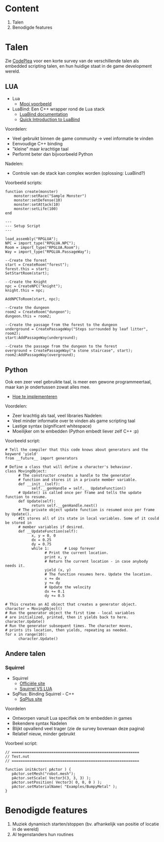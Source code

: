 # Content #
  1. Talen
  1. Benodigde features

# Talen #
Zie [CodePlea](http://codeplea.com/game-scripting-languages) voor een korte survey van de verschillende talen als embedded scripting talen, en hun huidige staat in de game development wereld.

## LUA ##
  * Lua
    * [Mooi voorbeeld](http://www.debian-administration.org/articles/264)
  * LuaBind: Een C++ wrapper rond de Lua stack
    * [LuaBind documentation](http://www.rasterbar.com/products/luabind/docs.html)
    * [Quick Introduction to LuaBind](http://www.nuclex.org/articles/cxx/1-quick-introduction-to-luabind)

Voordelen:
  * Veel gebruikt binnen de game community -> veel informatie te vinden
  * Eenvoudige C++ binding
  * "kleine" maar krachtige taal
  * Performt beter dan bijvoorbeeld Python

Nadelen:
  * Controle van de stack kan complex worden (oplossing: LuaBind?)

Voorbeeld scripts:
```
function create(monster)
    monster:setRace("Sample Monster")
    monster:setDefense(10)
    monster:setAttack(10)
    monster:setLife(100)
end
```

```
---
--- Setup Script
---

load_assembly("RPGLUA"); 
NPC = import_type("RPGLUA.NPC");
Room = import_type("RPGLUA.Room");
Way = import_type("RPGLUA.PassageWay");

--Create the forest
start = CreateRoom("forest");
forest.this = start;
SetStartRoom(start);

--Create the Knight
npc = CreateNPC("knight");
knight.this = npc;

AddNPCToRoom(start, npc);

--Create the dungeon
room2 = CreateRoom("dungeon");
dungeon.this = room2;

--Create the passage from the forest to the dungeon
underground = CreatePassageWay("Steps surrounded by leaf litter", room2);
start:AddPassageWay(underground);

--Create the passage from the dungeon to the forest
overground = CreatePassageWay("a stone staircase", start);
room2:AddPassageWay(overground);
```

## Python ##
Ook een zeer veel gebruikte taal, is meer een gewone programmeertaal, maar kan je ondertussen zowat alles mee.
  * [Hoe te implementeren](http://docs.python.org/extending/)

Voordelen:
  * Zeer krachtig als taal, veel libraries
Nadelen:
  * Veel minder informatie over te vinden als game scripting taal
  * Lastige syntax (significant whitespace)
  * Moeilijker om te embedden (Python embedt liever zelf C++ :p)

Voorbeeld script:
```
# Tell the compiler that this code knows about generators and the keyword 'yield'
from __future__ import generators

# Define a class that will define a character's behaviour.
class MovingObject:
      # The constructor creates a handle to the generator
      # function and stores it in a private member variable.
      def __init__(self):
            self.__genHandle = self.__ UpdateFunction()
      # Update() is called once per frame and tells the update function to resume.
      def Update(self):
            return self.__genHandle.next()
      # The private object update function is resumed once per frame by Update().
      #It stores all of its state in local variables. Some of it could be stored in
      # member variables if desired.
      def __UpdateFunction(self):
            x, y = 0, 0
            dx = 0.25
            dy = 0.75
            while 1:       # Loop forever
                  # Print the current location.
                  print x, y
                  # Return the current location - in case anybody needs it.
                  yield (x, y)
                  # The function resumes here. Update the location.
                  x += dx
                  y += dy
                  # Update the velocity
                  dx += 0.1
                  dy += 0.5

# This creates an AI object that creates a generator object.
character = MovingObject()
# Run the generator object the first time - local variables
# are initialized, printed, then it yields back to here.
character.Update()
# Run the generator subsequent times. The character moves,
# prints its location, then yields, repeating as needed.
for x in range(10):
      character.Update()
```

## Andere talen ##
### Squirrel ###
  * Squirrel
    * [Officiële site](http://squirrel-lang.org/)
    * [Squirrel VS LUA](http://squirrel-lang.org/forums/thread/830.aspx)
  * SqPlus: Binding Squirrel - C++
    * [SqPlus site](http://wiki.squirrel-lang.org/default.aspx/SquirrelWiki/SqPlus.html)

Voordelen
  * Ontworpen vanuit Lua specifiek om te embedden in games
  * Bekendere syntax
Nadelen
  * Blijkt opvallend veel trager (zie de survey bovenaan deze pagina)
  * Relatief nieuw, minder gebruikt

Voorbeel script:
```
// ==========================================================
// Test.nut
// ==========================================================

function initActor( pActor ) {
   pActor.setMesh("robot.mesh");
   pActor.setScale( Vector3(3, 3, 3) );
   pActor.setPosition( Vector3( 0, 0, 0 ) );
   pActor.setMaterialName( "Examples/BumpyMetal" );
}
```

# Benodigde features #
  1. Muziek dynamisch starten/stoppen (bv. afhankelijk van positie of locatie in de wereld)
  1. AI tegenstanders hun routines